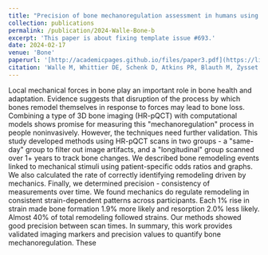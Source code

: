 ```yaml
---
title: "Precision of bone mechanoregulation assessment in humans using longitudinal high-resolution peripheral quantitative computed tomography in vivo."
collection: publications
permalink: /publication/2024-Walle-Bone-b
excerpt: 'This paper is about fixing template issue #693.'
date: 2024-02-17
venue: 'Bone'
paperurl: '[http://academicpages.github.io/files/paper3.pdf](https://linkinghub.elsevier.com/retrieve/pii/S8756-3282(23)00113-8)'
citation: 'Walle M, Whittier DE, Schenk D, Atkins PR, Blauth M, Zysset P, Lippuner K, Müller R, Collins CJ. Precision of bone mechanoregulation assessment in humans using longitudinal high-resolution peripheral quantitative computed tomography in vivo. Bone. 2023 Jul 1;172:116780.'
---
```


Local mechanical forces in bone play an important role in bone health and adaptation. Evidence suggests that disruption of the process by which bones remodel themselves in response to forces may lead to bone loss. Combining a type of 3D bone imaging (HR-pQCT) with computational models shows promise for measuring this "mechanoregulation" process in people noninvasively. However, the techniques need further validation. This study developed methods using HR-pQCT scans in two groups - a "same-day" group to filter out image artifacts, and a "longitudinal" group scanned over 1+ years to track bone changes. We described bone remodeling events linked to mechanical stimuli using patient-specific odds ratios and graphs. We also calculated the rate of correctly identifying remodeling driven by mechanics. Finally, we determined precision - consistency of measurements over time. We found mechanics do regulate remodeling in consistent strain-dependent patterns across participants. Each 1% rise in strain made bone formation 1.9% more likely and resorption 2.0% less likely. Almost 40% of total remodeling followed strains. Our methods showed good precision between scan times. In summary, this work provides validated imaging markers and precision values to quantify bone mechanoregulation. These 
